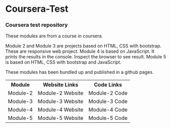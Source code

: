 <h1>Coursera-Test</h1>
<p><h3>Coursera test repository</h3>
These modules are from a course in coursera.

Module 2 and Module 3 are projects based on HTML, CSS with bootstrap. These are responsive web project.
Module 4 is based on JavaScript. It prints the results in the console. Inspect the browser to see result.
Module 5 is based on HTML, CSS with bootstrap and JavaScript.

These modules has been bundled up and published in a github pages.</p>

<table>
  <tr>
    <th>Module</th>
    <th>Website Links</th>
    <th>Code Links</th>
  </tr>
  <tr>
    <td>Module-2</td>
    <td>Module-2 Website</td>
    <td>Module-2 Code</td>
  </tr>
  <tr>
    <td>Module-3</td>
    <td>Module-3 Website</td>
    <td>Module-3 Code</td>
  </tr>
  <tr>
    <td>Module-4</td>
    <td>Module-4 Website</td>
    <td>Module-4 Code</td>
  </tr>
  <tr>
    <td>Module-5</td>
    <td>Module-5 Website</td>
    <td>Module-5 Code</td>
  </tr>
</table>
